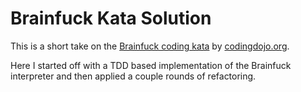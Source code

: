 # Brainfuck Kata Solution

This is a short take on the [Brainfuck coding kata](https://codingdojo.org/kata/Brainfuck/)
by [codingdojo.org](https://codingdojo.org).

Here I started off with a TDD based implementation of the Brainfuck interpreter and then applied a couple rounds of
refactoring.